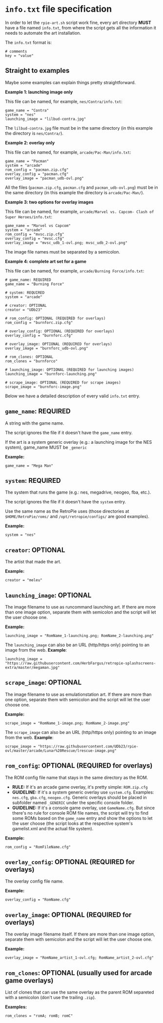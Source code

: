 # `info.txt` file specification

In order to let the `rpie-art.sh` script work fine, every art directory **MUST** have a file named `info.txt`, from where the script gets all the information it needs to automate the art installation.

The `info.txt` format is:

```
# comments
key = "value"
```

## Straight to examples

Maybe some examples can explain things pretty straightforward.

**Example 1: launching image only**

This file can be named, for example, `nes/Contra/info.txt`:

```
game_name = "Contra"
system = "nes"
launching_image = "lilbud-contra.jpg"
```

The `lilbud-contra.jpg` file must be in the same directory (in this example the directory is `nes/Contra/`).

**Example 2: overlay only**

This file can be named, for example, `arcade/Pac-Man/info.txt`:

```
game_name = "Pacman"
system = "arcade"
rom_config = "pacman.zip.cfg"
overlay_config = "pacman.cfg"
overlay_image = "pacman_udb-ovl.png"
```

All the files (`pacman.zip.cfg`, `pacman.cfg` and `pacman_udb-ovl.png`) must be in the same directory (in this example the directory is `arcade/Pac-Man/`).

**Example 3: two options for overlay images**

This file can be named, for example, `arcade/Marvel vs. Capcom- Clash of Super Heroes/info.txt`:

```
game_name = "Marvel vs Capcom"
system = "arcade"
rom_config = "mvsc.zip.cfg"
overlay_config = "mvsc.cfg"
overlay_image = "mvsc_udb_1-ovl.png; mvsc_udb_2-ovl.png"
```
The image file names must be separated by a semicolon.

**Example 4: complete art set for a game**

This file can be named, for example, `arcade/Burning Force/info.txt`:

```
# game_name: REQUIRED
game_name = "Burning Force"

# system: REQUIRED
system = "arcade"

# creator: OPTIONAL
creator = "UDb23"

# rom_config: OPTIONAL (REQUIRED for overlays)
rom_config = "burnforc.zip.cfg"

# overlay_config: OPTIONAL (REQUIRED for overlays)
overlay_config = "burnforc.cfg"

# overlay_image: OPTIONAL (REQUIRED for overlays)
overlay_image = "burnforc_udb-ovl.png"

# rom_clones: OPTIONAL
rom_clones = "burnforco"

# launching_image: OPTIONAL (REQUIRED for launching images)
launching_image = "burnforc-launching.png"

# scrape_image: OPTIONAL (REQUIRED for scrape images)
scrape_image = "burnforc-image.png"
```

Below we have a detailed description of every valid `info.txt` entry.

## `game_name`: REQUIRED

A string with the game name.

The script ignores the file if it doesn't have the `game_name` entry.

If the art is a system generic overlay (e.g.: a launching image for the NES system), game_name MUST be `_generic`

**Example:**
```
game_name = "Mega Man"
```

## `system`: REQUIRED

The system that runs the game (e.g.: nes, megadrive, neogeo, fba, etc.).

The script ignores the file if it doesn't have the `system` entry.

Use the same name as the RetroPie uses (those directories at `$HOME/RetroPie/roms/` and `/opt/retropie/configs/` are good examples).

**Example:**
```
system = "nes"
```

## `creator`: OPTIONAL

The artist that made the art.

**Example:**
```
creator = "meleu"
```


## `launching_image`: OPTIONAL

The image filename to use as runcommand launching art. If there are more than one image option, separate them with semicolon and the script will let the user choose one.

**Example:**
```
launching_image = "RomName_1-launching.png; RomName_2-launching.png"
```

The `launching_image` can also be an URL (http/https only) pointing to an image from the web. **Example**:

```launching_image = "https://raw.githubusercontent.com/HerbFargus/retropie-splashscreens-extra/master/megaman.jpg"```


## `scrape_image`: OPTIONAL

The image filename to use as emulationstation art. If there are more than one option, separate them with semicolon and the script will let the user choose one.

**Example:**
```
scrape_image = "RomName_1-image.png; RomName_2-image.png"
```

The `scrape_image` can also be an URL (http/https only) pointing to an image from the web. **Example**:

```scrape_image = "https://raw.githubusercontent.com/UDb23/rpie-ovl/master/arcade/Lunar%20Rescue/lrescue-image.png"```

## `rom_config`: OPTIONAL (REQUIRED for overlays)

The ROM config file name that stays in the same directory as the ROM.

- **RULE:** If it's an arcade game overlay, it's pretty simple: `ROM.zip.cfg`
- **GUIDELINE:** If it's a system generic overlay use `system.cfg`. Examples: `nes.cfg`, `gba.cfg`, `neogeo.cfg`.
   Generic overlays should be placed in subfolder named `_GENERIC` under the specific console folder.
- **GUIDELINE:** If it's a console game overlay, use `GameName.cfg`. But since there's no rule for console ROM file names, the script will try to find some ROMs based on the `game_name` entry and show the options to let the user choose (the script looks at the respective system's gamelist.xml and the actual file system).

**Example:**
```
rom_config = "RomFileName.cfg"
```

## `overlay_config`: OPTIONAL (REQUIRED for overlays)

The overlay config file name.

**Example:**
```
overlay_config = "RomName.cfg"
```


## `overlay_image`: OPTIONAL (REQUIRED for overlays)

The overlay image filename itself. If there are more than one image option, separate them with semicolon and the script will let the user choose one.

**Example:**
```
overlay_image = "RomName_artist_1-ovl.cfg; RomName_artist_2-ovl.cfg"
```


## `rom_clones`: OPTIONAL (usually used for arcade game overlays)

List of clones that can use the same overlay as the parent ROM separeted with a semicolon (don't use the trailing `.zip`).

**Examples:**
```
rom_clones = "romA; romB; romC"
```




